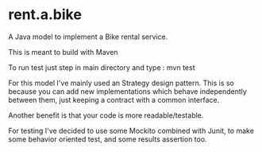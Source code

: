 # rent.a.bike
A Java model to implement a Bike rental service.

This is meant to build with Maven

To run test just step in main directory and type : mvn test

For this model I've mainly used an Strategy design pattern. This is so because you can add new implementations which behave independently between them, just keeping a contract with a common interface. 



Another benefit is that your code is more readable/testable.

For testing I've decided to use some Mockito combined with Junit, to make some behavior oriented test, and some results assertion too.
